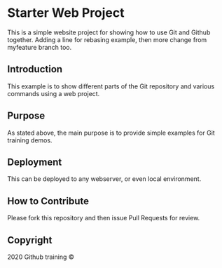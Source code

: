 # Starter Web Project

This is a simple website project for showing how to use Git and Github together.
Adding a line for rebasing example, then more change from myfeature branch too.

## Introduction

This example is to show different parts of the Git repository and various commands using a web project.

## Purpose

As stated above, the main purpose is to provide simple examples for Git training demos.

## Deployment

This can be deployed to any webserver, or even local environment.

## How to Contribute

Please fork this repository and then issue Pull Requests for review.

## Copyright
2020 Github training &copy;